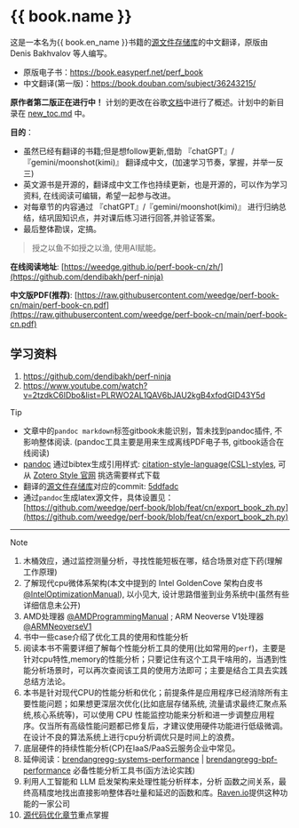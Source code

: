 # {{ book.name }}

这是一本名为{{ book.en_name }}书籍的[源文件存储库](https://github.com/dendibakh/perf-book)的中文翻译，原版由 Denis Bakhvalov 等人编写。

- 原版电子书：https://book.easyperf.net/perf_book
- 中文翻译(第一版)：https://book.douban.com/subject/36243215/

**原作者第二版正在进行中！** 计划的更改在谷歌[文档](https://docs.google.com/document/d/1tr2qRDe72VSBYypIANYjJLM_zCdPB6S9m4LmXsQb0vQ/edit?usp=sharing)中进行了概述。计划中的新目录在 [new_toc.md](https://github.com/dendibakh/perf-book/blob/main/new_toc.md) 中。

**目的**：

  - 虽然已经有翻译的书籍;但是想follow更新,借助 『chatGPT』/『gemini/moonshot(kimi)』 翻译成中文，(加速学习节奏，掌握，并举一反三)
  - 英文源书是开源的，翻译成中文工作也持续更新，也是开源的，可以作为学习资料, 在线阅读可编辑，希望一起参与改进。
  - 对每章节的内容通过 『chatGPT』/『gemini/moonshot(kimi)』 进行归纳总结，结巩固知识点，并对课后练习进行回答,并验证答案。
  - 最后整体勘误，定搞。

> 授之以鱼不如授之以渔, 使用AI赋能。

[@TODO]: 后续将上述流程用代码实现一个工作流(尽量)自动化翻译,归纳,Q&A的应用工具(CI)。

**在线阅读地址**: [https://weedge.github.io/perf-book-cn/zh/](https://github.com/dendibakh/perf-ninja)

**中文版PDF(推荐)**: [https://raw.githubusercontent.com/weedge/perf-book-cn/main/perf-book-cn.pdf](https://raw.githubusercontent.com/weedge/perf-book-cn/main/perf-book-cn.pdf)

## 学习资料
1. https://github.com/dendibakh/perf-ninja
2. https://www.youtube.com/watch?v=2tzdkC6IDbo&list=PLRWO2AL1QAV6bJAU2kgB4xfodGID43Y5d


> [!TIP]
> - 文章中的`pandoc markdown`标签gitbook未能识别，暂未找到pandoc插件, 不影响整体阅读. (pandoc工具主要是用来生成离线PDF电子书, gitbook适合在线阅读)
> - [pandoc](https://pandoc.org/MANUAL.html) 通过bibtex生成引用样式: [citation-style-language(CSL)-styles](https://github.com/citation-style-language/styles), 可从 [Zotero Style 官网](https://www.zotero.org/styles) 挑选需要样式下载 
> - 翻译的[源文件存储库](https://github.com/dendibakh/perf-book)对应的commit: [5ddfadc](https://github.com/dendibakh/perf-book/commit/5ddfadc9c292b7dbac4d868e7a25b9a6ea3648c8)
> - 通过`pandoc`生成latex源文件，具体设置见：[https://github.com/weedge/perf-book/blob/feat/cn/export_book_zh.py](https://github.com/weedge/perf-book/blob/feat/cn/export_book_zh.py)

------

> [!NOTE]
> 1. 木桶效应，通过监控测量分析，寻找性能短板在哪，结合场景对症下药(理解工作原理)
> 2. 了解现代cpu微体系架构(本文中提到的 Intel GoldenCove 架构白皮书[@IntelOptimizationManual](./chapters//References.md#IntelOptimizationManual)), 以小见大, 设计思路借鉴到业务系统中(虽然有些详细信息未公开)
> 3. AMD处理器 [@AMDProgrammingManual](./chapters/References.md#AMDProgrammingManual) ; ARM Neoverse V1处理器 [@ARMNeoverseV1](./chapters/References.md#ARMNeoverseV1)
> 4. 书中一些case介绍了优化工具的使用和性能分析
> 5. 阅读本书不需要详细了解每个性能分析工具的使用(比如常用的`perf`)，主要是针对cpu特性,memory的性能分析；只要记住有这个工具干啥用的，当遇到性能分析场景时，可以再次查阅该工具的使用方法即可；主要是结合工具去实践总结方法论。
> 6. 本书是针对现代CPU的性能分析和优化；前提条件是应用程序已经消除所有主要性能问题；如果想更深层次优化(比如底层存储系统, 流量请求最终汇聚点系统,核心系统等)，可以使用 CPU 性能监控功能来分析和进一步调整应用程序。仅当所有高级性能问题都已修复后，才建议使用硬件功能进行低级微调。在设计不良的算法系统上进行cpu分析调优只是时间上的浪费。
> 7. 底层硬件的持续性能分析(CP)在IaaS/PaaS云服务企业中常见。
> 8. 延伸阅读：[brendangregg-systems-performance](https://www.brendangregg.com/systems-performance-2nd-edition-book.html) | [brendangregg-bpf-performance](https://www.brendangregg.com/bpf-performance-tools-book.html) 必备性能分析工具书(函方法论实践)
> 9. 利用人工智能和 LLM 启发架构来处理性能分析样本，分析
> 函数之间关系，最终高精度地找出直接影响整体吞吐量和延迟的函数和库。[Raven.io](https://raven.io/)提供这种功能的一家公司
> 10. [源代码优化章节](./chapters/8-Optimizing-Memory-Accesses/8-0_Source_Code_Tuning_For_CPU_cn.md)重点掌握
